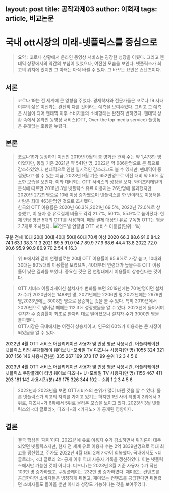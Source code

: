 layout: post
title: 공작과제03
author: 이혁재
tags: article, 비교논문
---

# 국내 ott시장의 미래-넷플릭스를 중심으로

> 요약 : 코로나 상황에서 온라인 동영상 서비스는 굉장한 성장을 이뤘다. 그리고 엔데믹 상황에서의 약간의 부침이 있었으나, 여전한 모습을 보인다. 넷플릭스가 최고의 위치에 있지만 그 아래는 아직 바뀔 수 있다. 그 바꾸는 요인은 컨텐즈이다.




## 서론
> 코로나 19는 전 세계에 큰 영향을 주었다. 경제학자와 전문가들은 코로나 19 사태 이후의 삶은 이전과는 완전히 다를 것이라는 예측을 보여주었다.  그리고 그 예측은 사실이 되어 팬데믹 이후 소비자들의 소비형태는 완전히 변하였다. 팬데믹 상황 속에서 온라인 동영상 서비스(OTT, Over-the top media service) 플랫폼은 유래없는 호황을 누렸다. 
## 본론
> 코로나19가 등장하기 이전인 2019년 9월의 총 영화관 관객 수는 약 1,473만 명이었지만, 동월 기준 2021년 약 541만 명, 2022년 약 986만명으로 큰 폭으로 감소하였었다. 팬데믹으로 인한 일시적인 감소라고도 볼 수 있지만, 팬데믹이 종결됬다고 볼 수 있는 지금, 2023년 9월 기준 652만명으로 이전 대비 약 56% 감소한 모습을 보인다. 이와 대비되는 OTT 서비스의 성장을 보자. 와이즈리테일의 분석에 따르면 2018년 3월 넷플릭스 유료 이용자는 26만명에 불과했지만, 2020년 272만명으로 10배 이상 증가했으며 넷플릭스를 한 번이라도 이용해본 사람은 최대 463만명인 것으로 조사됐다.  
한국의 OTT 이용률은 2020년 66.3%,2021년 69.5%, 2022년 72.0%로 상승했고, 이 용자 중 유료결제 비율도 각각 21.7%, 50.1%, 55.9%로 높아졌다. 현재 인당 평균 5개의 OTT를 사용하며, 매월 결제 대상인 유료 구독형 OTT는 평균 2.7개로 조사됐다.. 
![연도별 연령별 OTT 서비스 이용률(단위 : %)]({{site.baseurl}}/images/404.jpg)

구분	전체	10대	20대	30대	40대	50대	60대	70세 이상
2020	66.3	88.6	91.6	84.2	74.1	63.1	38.3	11.3
2021	69.5	91.0	94.7	89.9	77.9	68.6	44.4	13.8
2022	72.0	90.6	95.9	90.9	86.9	70.2	54.4	16.3

>위 표에서와 같이 연령별로는 20대 OTT 이용률이 95.9%로 가장 높고, 10대와 30대는 90%대의 이용률을 보였으며, 40대부터 연령대가 높을수록 OTT 이용률이 낮은 결과를 보였다. 중요한 것은 전 연령대에서 이용률이 상승한다는 것이다. 

>OTT 서비스 어플리케이션 설치자수 변화를 보면 2019년에는 701만명이던 설치자 수가 2020년에는 1488만 명, 2021년에는 2206만 명,2022년에는 2979만 명,2023년에는 3008만 명으로 상승하는 것을 볼 수 있다. 특히 2019년에서 2020년으로 넘어갈 때에는 112.3% 성장했음을 알 수 있다. 2023년에 들어서며 설치자 수 증감률이 최초로 한자리 대로 떨어졌으나 설치자 수가 3000만 명을 돌파했다.  
 OTT시장은 국내에서는 여전히 상승세이고, 인구의 60%가 이용하는 큰 시장이 되었음을 알 수 있다. 

2022년 4월 OTT 서비스 어플리케이션 사용자 및 인당 평균 사용시간.
어플리케이션	넷플릭스	티빙	쿠팡플레이	웨이브	U+모바일 TV	디즈니+
사용자(만 명)	1055	324	321	307	156	146
사용시간(분)	335	267	169	373	117	99
순위	1	2	3	4	5	6


2023년 4월 OTT 서비스 어플리케이션 사용자 및 인당 평균 사용시간.
어플리케이션	넷플릭스	쿠팡플레이	티빙	웨이브	디즈니+	U+모바일 TV
사용자(만 명)	1156	467	411	293	181	142
사용시간(분)	49	175	326	344	102	-
순위	1	2	3	4	5	6


>2022년과 2023년을 보면 OTT서비스의 순위가 많이 바뀐 것을 알 수 있다.  물론 넷플릭스가 최고의 자리를 가지고 있기는 하지만 1년 사이 티빙이 2위에서 3위로, 디즈니+가 6위에서 5위로 올라온 모습을 보이고 있다. 2023년 3월 넷플릭스의 <더 글로리>, 디즈니+의 <카지노> 가 공개된 영향이다. 

## 결론
>결국 핵심은 ‘재미’이다. 2022년에 유료 이용자 수가 감소하면서 위기론이 대두되었던 넷플릭스지만, 현재 전 세계 유료 이용자 수는 2억 3839만명으로 역대 최고를 갱신했고, 주가도 2022년 4월 대비 2배 가까이 회복했다. 국내에서도 <더 글로리>, <더 글로리 2> 공개 이후 역대 사용자 기록을 갱신하였다. 이는 넷플릭스에서만 가능한 것이 아니다. 디즈니+는 2023년 8월 기준 사용자 수가 작년 103만 명 증가하였고, 쿠팡플레이는 232만 명 증가하였다. 재미없는 컨텐츠를 공급한다면 소비자들은 냉정하게 뒤돌고, 재미있는 컨텐츠를 공급한다면 뒤돌렸던 소비자들도 돌아올 뿐만 아니라 성장도 가능하다는 것을 보여주었다. 

